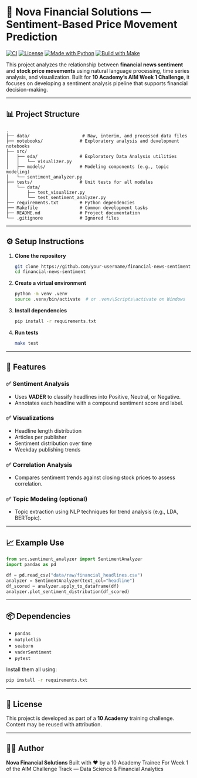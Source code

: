 # 📰 Nova Financial Solutions — Sentiment-Based Price Movement Prediction

[![CI](https://github.com/your-username/financial-news-sentiment/actions/workflows/test.yml/badge.svg)](https://github.com/your-username/financial-news-sentiment/actions/workflows/test.yml)
[![License](https://img.shields.io/badge/license-MIT-blue.svg)](LICENSE)
[![Made with Python](https://img.shields.io/badge/Made%20with-Python%203.10-blue.svg)](https://www.python.org/)
[![Build with Make](https://img.shields.io/badge/build%20tool-Make-green)](Makefile)

This project analyzes the relationship between **financial news sentiment** and **stock price movements** using natural language processing, time series analysis, and visualization. Built for **10 Academy’s AIM Week 1 Challenge**, it focuses on developing a sentiment analysis pipeline that supports financial decision-making.

---

## 📊 Project Structure

```
.
├── data/                    # Raw, interim, and processed data files
├── notebooks/              # Exploratory analysis and development notebooks
├── src/
│   ├── eda/                # Exploratory Data Analysis utilities
│   │   └── visualizer.py
│   ├── models/             # Modeling components (e.g., topic modeling)
│   └── sentiment_analyzer.py
├── tests/                  # Unit tests for all modules
│   └── data/
│       ├── test_visualizer.py
│       └── test_sentiment_analyzer.py
├── requirements.txt        # Python dependencies
├── Makefile                # Common development tasks
├── README.md               # Project documentation
└── .gitignore              # Ignored files
```

---

## ⚙️ Setup Instructions

1. **Clone the repository**
   ```bash
   git clone https://github.com/your-username/financial-news-sentiment.git
   cd financial-news-sentiment
   ```

2. **Create a virtual environment**
   ```bash
   python -m venv .venv
   source .venv/bin/activate  # or .venv\Scripts\activate on Windows
   ```

3. **Install dependencies**
   ```bash
   pip install -r requirements.txt
   ```

4. **Run tests**
   ```bash
   make test
   ```

---

## 🧠 Features

### ✅ Sentiment Analysis
- Uses **VADER** to classify headlines into Positive, Neutral, or Negative.
- Annotates each headline with a compound sentiment score and label.

### ✅ Visualizations
- Headline length distribution
- Articles per publisher
- Sentiment distribution over time
- Weekday publishing trends

### ✅ Correlation Analysis
- Compares sentiment trends against closing stock prices to assess correlation.

### ✅ Topic Modeling (optional)
- Topic extraction using NLP techniques for trend analysis (e.g., LDA, BERTopic).

---

## 📈 Example Use

```python
from src.sentiment_analyzer import SentimentAnalyzer
import pandas as pd

df = pd.read_csv("data/raw/financial_headlines.csv")
analyzer = SentimentAnalyzer(text_col="headline")
df_scored = analyzer.apply_to_dataframe(df)
analyzer.plot_sentiment_distribution(df_scored)
```

---

## 📦 Dependencies

- `pandas`
- `matplotlib`
- `seaborn`
- `vaderSentiment`
- `pytest`

Install them all using:
```bash
pip install -r requirements.txt
```

---

## 📄 License

This project is developed as part of a **10 Academy** training challenge. Content may be reused with attribution.

---

## 👨‍💻 Author

**Nova Financial Solutions**
Built with ❤️ by a 10 Academy Trainee
For Week 1 of the AIM Challenge Track — Data Science & Financial Analytics
